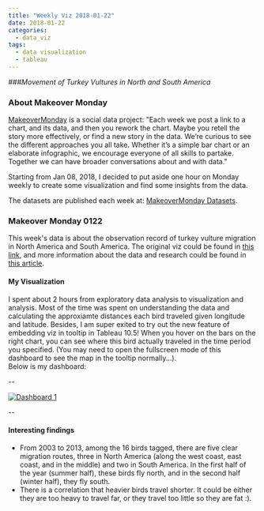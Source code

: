 ```yaml
---
title: "Weekly Viz 2018-01-22"
date: 2018-01-22
categories:
  - data_viz
tags:
  - data visualization
  - tableau
---
```


###*Movement of Turkey Vultures in North and South America*


### About Makeover Monday

[MakeoverMonday](http://www.makeovermonday.co.uk/) is a social data project:
"Each week we post a link to a chart, and its data, and then you rework the chart.
Maybe you retell the story more effectively, or find a new story in the data.
We’re curious to see the different approaches you all take. Whether it’s a simple bar chart or an elaborate infographic, we encourage everyone of all skills to partake.
Together we can have broader conversations about and with data."

Starting from Jan 08, 2018, I decided to put aside one hour on Monday weekly to create some visualization and find some insights from the data.

The datasets are published each week at: [MakeoverMonday Datasets](http://www.makeovermonday.co.uk/data/).

### Makeover Monday 0122

This week's data is about the observation record of turkey vulture migration in North America and South America.
The original viz could be found in [this link](https://data.world/makeovermonday/2018-w-4-turkey-vulture-migration-in-north-and-south-america),
and more information about the data and research could be found in [this article](http://rstb.royalsocietypublishing.org/content/369/1643/20130195).


#### My Visualization

I spent about 2 hours from exploratory data analysis to visualization and analysis.
Most of the time was spent on understanding the data and calculating the approxiamte distances each bird traveled given longitude and latitude.
Besides, I am super exited to try out the new feature of embedding viz in tooltip in Tableau 10.5!
When you hover on the bars on the right chart, you can see where this bird actually traveled in the time period you specified. (You may need to open the fullscreen mode of this dashboard to see the map in the tooltip normally...).  
Below is my dashboard:  

--

<div class='tableauPlaceholder' id='viz1516762257806' style='position: relative'>
<noscript><a href='#'>
  <img alt='Dashboard 1 ' src='https:&#47;&#47;public.tableau.com&#47;static&#47;images&#47;Ma&#47;MakeOverMonday0122&#47;Dashboard1&#47;1_rss.png' style='border: none' />
</a></noscript>
<object class='tableauViz'  style='display:none;'>
  <param name='host_url' value='https%3A%2F%2Fpublic.tableau.com%2F' />
  <param name='embed_code_version' value='3' />
  <param name='site_root' value='' />
  <param name='name' value='MakeOverMonday0122&#47;Dashboard1' />
  <param name='tabs' value='no' />
  <param name='toolbar' value='yes' />
  <param name='static_image' value='https:&#47;&#47;public.tableau.com&#47;static&#47;images&#47;Ma&#47;MakeOverMonday0122&#47;Dashboard1&#47;1.png' />
  <param name='animate_transition' value='yes' />
  <param name='display_static_image' value='yes' />
  <param name='display_spinner' value='yes' />
  <param name='display_overlay' value='yes' />
  <param name='display_count' value='yes' />
  <param name='filter' value='publish=yes' />
</object></div>
<script type='text/javascript'>
  var divElement = document.getElementById('viz1516762257806');
  var vizElement = divElement.getElementsByTagName('object')[0];
  vizElement.style.width='800px';vizElement.style.height='627px';
  var scriptElement = document.createElement('script');
  scriptElement.src = 'https://public.tableau.com/javascripts/api/viz_v1.js';
  vizElement.parentNode.insertBefore(scriptElement, vizElement);
</script>

--  

#### Interesting findings  
* From 2003 to 2013, among the 16 birds tagged, there are five clear migration routes, three in North America (along the west coast, east coast, and in the middle) and two in South America.
In the first half of the year (summer half), these birds fly north, and in the second half (winter half), they fly south.
* There is a correlation that heavier birds travel shorter. It could be either they are too heavy to travel far, or they travel too little so they are fat :).


